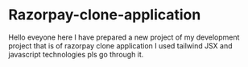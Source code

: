# Razorpay-clone-application
Hello eveyone here I have prepared a new project of my development project that is of razorpay clone application I used tailwind JSX and javascript technologies pls go through it.
